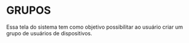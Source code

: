 # GRUPOS

Essa tela do sistema tem como objetivo possibilitar ao usuário criar um grupo de usuários de dispositivos.
